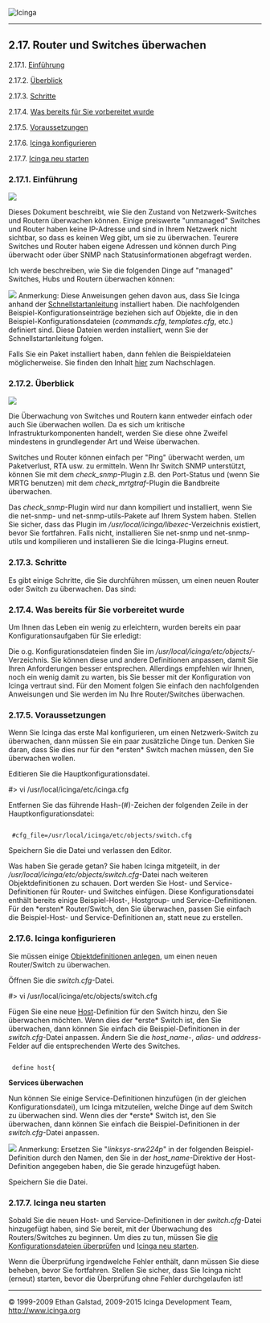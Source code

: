  ![Icinga](../images/logofullsize.png "Icinga") 

* * * * *

2.17. Router und Switches überwachen
------------------------------------

2.17.1. [Einführung](monitoring-routers.md#introduction)

2.17.2. [Überblick](monitoring-routers.md#overview)

2.17.3. [Schritte](monitoring-routers.md#steps)

2.17.4. [Was bereits für Sie vorbereitet
wurde](monitoring-routers.md#whatsdone)

2.17.5. [Voraussetzungen](monitoring-routers.md#prereuisites)

2.17.6. [Icinga konfigurieren](monitoring-routers.md#configicinga)

2.17.7. [Icinga neu starten](monitoring-routers.md#restarticinga)

### 2.17.1. Einführung

![](../images/switch.png)

Dieses Dokument beschreibt, wie Sie den Zustand von Netzwerk-Switches
und Routern überwachen können. Einige preiswerte "unmanaged" Switches
und Router haben keine IP-Adresse und sind in Ihrem Netzwerk nicht
sichtbar, so dass es keinen Weg gibt, um sie zu überwachen. Teurere
Switches und Router haben eigene Adressen und können durch Ping
überwacht oder über SNMP nach Statusinformationen abgefragt werden.

Ich werde beschreiben, wie Sie die folgenden Dinge auf "managed"
Switches, Hubs und Routern überwachen können:




![](../images/note.gif) Anmerkung: Diese Anweisungen gehen davon aus,
dass Sie Icinga anhand der
[Schnellstartanleitung](quickstart.md "2.3. Schnellstart-Installationsanleitungen")
installiert haben. Die nachfolgenden Beispiel-Konfigurationseinträge
beziehen sich auf Objekte, die in den Beispiel-Konfigurationsdateien
(*commands.cfg*, *templates.cfg*, etc.) definiert sind. Diese Dateien
werden installiert, wenn Sie der Schnellstartanleitung folgen.

Falls Sie ein Paket installiert haben, dann fehlen die Beispieldateien
möglicherweise. Sie finden den Inhalt
[hier](sample-config.md "13.1. Beispielkonfigurationsdateien und Definitionen")
zum Nachschlagen.

### 2.17.2. Überblick

![](../images/monitoring-routers.png)

Die Überwachung von Switches und Routern kann entweder einfach oder auch
Sie überwachen wollen. Da es sich um kritische Infrastrukturkomponenten
handelt, werden Sie diese ohne Zweifel mindestens in grundlegender Art
und Weise überwachen.

Switches und Router können einfach per "Ping" überwacht werden, um
Paketverlust, RTA usw. zu ermitteln. Wenn Ihr Switch SNMP unterstützt,
können Sie mit dem *check\_snmp*-Plugin z.B. den Port-Status und (wenn
Sie MRTG benutzen) mit dem *check\_mrtgtraf*-Plugin die Bandbreite
überwachen.

Das *check\_snmp*-Plugin wird nur dann kompiliert und installiert, wenn
Sie die net-snmp- und net-snmp-utils-Pakete auf Ihrem System haben.
Stellen Sie sicher, dass das Plugin im
*/usr/local/icinga/libexec*-Verzeichnis existiert, bevor Sie fortfahren.
Falls nicht, installieren Sie net-snmp und net-snmp-utils und
kompilieren und installieren Sie die Icinga-Plugins erneut.

### 2.17.3. Schritte

Es gibt einige Schritte, die Sie durchführen müssen, um einen neuen
Router oder Switch zu überwachen. Das sind:




### 2.17.4. Was bereits für Sie vorbereitet wurde

Um Ihnen das Leben ein wenig zu erleichtern, wurden bereits ein paar
Konfigurationsaufgaben für Sie erledigt:



Die o.g. Konfigurationsdateien finden Sie im
*/usr/local/icinga/etc/objects/*-Verzeichnis. Sie können diese und
andere Definitionen anpassen, damit Sie Ihren Anforderungen besser
entsprechen. Allerdings empfehlen wir Ihnen, noch ein wenig damit zu
warten, bis Sie besser mit der Konfiguration von Icinga vertraut sind.
Für den Moment folgen Sie einfach den nachfolgenden Anweisungen und Sie
werden im Nu Ihre Router/Switches überwachen.

### 2.17.5. Voraussetzungen

Wenn Sie Icinga das erste Mal konfigurieren, um einen Netzwerk-Switch zu
überwachen, dann müssen Sie ein paar zusätzliche Dinge tun. Denken Sie
daran, dass Sie dies nur für den \*ersten\* Switch machen müssen, den
Sie überwachen wollen.

Editieren Sie die Hauptkonfigurationsdatei.

</code></pre> 
#> vi /usr/local/icinga/etc/icinga.cfg
</code></pre>

Entfernen Sie das führende Hash-(\#)-Zeichen der folgenden Zeile in der
Hauptkonfigurationsdatei:

<pre><code>
 #cfg_file=/usr/local/icinga/etc/objects/switch.cfg
</code></pre>

Speichern Sie die Datei und verlassen den Editor.

Was haben Sie gerade getan? Sie haben Icinga mitgeteilt, in der
*/usr/local/icinga/etc/objects/switch.cfg*-Datei nach weiteren
Objektdefinitionen zu schauen. Dort werden Sie Host- und
Service-Definitionen für Router- und Switches einfügen. Diese
Konfigurationsdatei enthält bereits einige Beispiel-Host-, Hostgroup-
und Service-Definitionen. Für den \*ersten\* Router/Switch, den Sie
überwachen, passen Sie einfach die Beispiel-Host- und
Service-Definitionen an, statt neue zu erstellen.

### 2.17.6. Icinga konfigurieren

Sie müssen einige [Objektdefinitionen
anlegen](objectdefinitions.md "3.4. Objektdefinitionen"), um einen
neuen Router/Switch zu überwachen.

Öffnen Sie die *switch.cfg*-Datei.

</code></pre> 
#> vi /usr/local/icinga/etc/objects/switch.cfg
</code></pre>

Fügen Sie eine neue
[Host](objectdefinitions.md#objectdefinitions-host)-Definition für den
Switch hinzu, den Sie überwachen möchten. Wenn dies der \*erste\* Switch
ist, den Sie überwachen, dann können Sie einfach die
Beispiel-Definitionen in der *switch.cfg*-Datei anpassen. Ändern Sie die
*host\_name*-, *alias*- und *address*-Felder auf die entsprechenden
Werte des Switches.

<pre><code>
 define host{
</code></pre>

**Services überwachen**

Nun können Sie einige Service-Definitionen hinzufügen (in der gleichen
Konfigurationsdatei), um Icinga mitzuteilen, welche Dinge auf dem Switch
zu überwachen sind. Wenn dies der \*erste\* Switch ist, den Sie
überwachen, dann können Sie einfach die Beispiel-Definitionen in der
*switch.cfg*-Datei anpassen.

![](../images/note.gif) Anmerkung: Ersetzen Sie "*linksys-srw224p*" in
der folgenden Beispiel-Definition durch den Namen, den Sie in der
*host\_name*-Direktive der Host-Definition angegeben haben, die Sie
gerade hinzugefügt haben.























Speichern Sie die Datei.

### 2.17.7. Icinga neu starten

Sobald Sie die neuen Host- und Service-Definitionen in der
*switch.cfg*-Datei hinzugefügt haben, sind Sie bereit, mit der
Überwachung des Routers/Switches zu beginnen. Um dies zu tun, müssen Sie
[die Konfigurationsdateien
überprüfen](verifyconfig.md "4.1. Überprüfen Ihrer Icinga-Konfiguration")
und [Icinga neu
starten](startstop.md "4.2. Icinga starten und stoppen").

Wenn die Überprüfung irgendwelche Fehler enthält, dann müssen Sie diese
beheben, bevor Sie fortfahren. Stellen Sie sicher, dass Sie Icinga nicht
(erneut) starten, bevor die Überprüfung ohne Fehler durchgelaufen ist!

* * * * *


© 1999-2009 Ethan Galstad, 2009-2015 Icinga Development Team,
http://www.icinga.org
